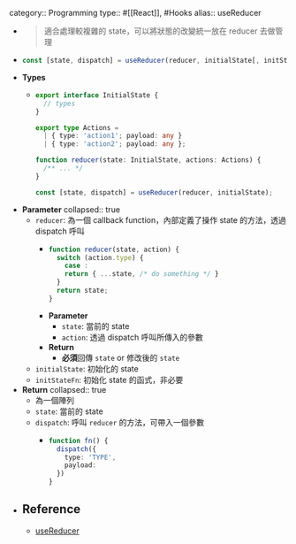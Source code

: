 category:: Programming
type:: #[[React]], #Hooks
alias:: useReducer

- > 適合處理較複雜的 state，可以將狀態的改變統一放在 reducer 去做管理
- ```typescript
  const [state, dispatch] = useReducer(reducer, initialState[, initStateFn]);
  ```
- **Types**
	- ```typescript
	  export interface InitialState {
	    // types
	  }
	  
	  export type Actions =
	    | { type: 'action1'; payload: any }
	    | { type: 'action2'; payload: any };
	  
	  function reducer(state: InitialState, actions: Actions) {
	    /** ... */
	  }
	  
	  const [state, dispatch] = useReducer(reducer, initialState);
	  ```
- **Parameter**
  collapsed:: true
	- `reducer`: 為一個 callback function，內部定義了操作 state 的方法，透過 dispatch 呼叫
		- ```typescript
		  function reducer(state, action) {
		    switch (action.type) {
		      case :
		      return { ...state, /* do something */ }
		    }
		    return state;
		  }
		  ```
		- **Parameter**
			- `state`: 當前的 state
			- `action`: 透過 dispatch 呼叫所傳入的參數
		- **Return**
			- **必須**回傳 `state` or 修改後的 `state`
	- `initialState`: 初始化的 state
	- `initStateFn`: 初始化 state 的函式，非必要
- **Return**
  collapsed:: true
	- 為一個陣列
	- `state`: 當前的 state
	- `dispatch`: 呼叫 `reducer` 的方法，可帶入一個參數
		- ```typescript
		  function fn() {
		    dispatch({
		      type: 'TYPE',
		      payload: 
		    })
		  }
		  ```
- ## Reference
	- [useReducer](https://zh-hant.reactjs.org/docs/hooks-reference.html#usereducer)